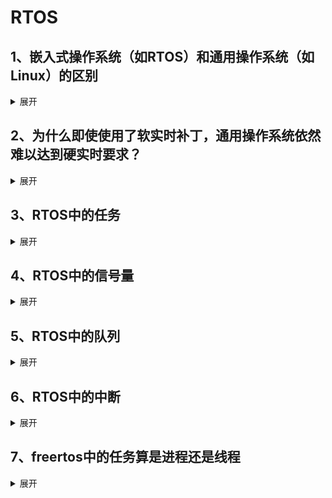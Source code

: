 ﻿<!-- ## 
<details>
    <summary>展开</summary>

</details> -->

# RTOS

## 1、嵌入式操作系统（如RTOS）和通用操作系统（如Linux）的区别

<details>
    <summary>展开</summary>

### 核心摘要

*   **通用操作系统 (GPOS - General-Purpose Operating System)**：如 Linux、Windows、macOS。其设计目标是**通用性**，力求在功能丰富的硬件上为用户提供广泛的、多样化的服务（如办公、娱乐、网络浏览）。它强调**公平地**为所有应用分配资源，追求**平均吞吐量最大化**。
*   **嵌入式实时操作系统 (RTOS - Real-Time Operating System)**：如 FreeRTOS、VxWorks、Zephyr。其设计目标是**专用性**，通常为特定的嵌入式设备而设计。它最核心的特性是**可预测性**和**确定性**，即保证任务在**严格的时间限制**内完成，有时甚至需要牺牲吞吐量和功能来换取可靠性。

---

### 详细对比表

| 特性维度              | 嵌入式操作系统 (RTOS)                                                                                                                                                                                                                      | 通用操作系统 (如 Linux)                                                                                                                                                                            |
| :-------------------- | :----------------------------------------------------------------------------------------------------------------------------------------------------------------------------------------------------------------------------------------- | :------------------------------------------------------------------------------------------------------------------------------------------------------------------------------------------------- |
| **1. 设计目标与哲学** | **确定性**和**可靠性**。保证系统对事件响应的时间是可预测的，满足硬实时或软实时要求。                                                                                                                                                       | **通用性**和**吞吐量**。公平地为所有应用程序和服务分配资源，追求整体系统性能和用户体验。                                                                                                           |
| **2. 实时性**         | **核心特性**。<br>**硬实时 (Hard Real-Time)**：严格保证在最坏情况下也能在截止时间前完成响应，超时即意味着系统失败（如汽车安全气囊、飞控系统）。<br>**软实时 (Soft Real-Time)**：尽可能在截止时间前完成，偶尔超时可以接受（如流媒体播放）。 | **非实时或弱实时**。默认内核不支持硬实时，因为其调度器、中断处理、内存管理等因素会引入不可预测的延迟。<br>可以通过打**实时补丁**（如 Linux 的 PREEMPT_RT）来增强实时性，但通常难以达到硬实时要求。 |
| **3. 系统资源与尺寸** | **极其精简**（微内核架构常见）。内核非常小（通常几KB到几十KB），仅提供最核心的任务调度、通信、同步机制，其他功能按需添加。                                                                                                                 | **非常庞大**（宏内核架构常见）。内核包含了进程管理、文件系统、网络协议栈、设备驱动等大量功能，尺寸从几MB到几百MB甚至更大。                                                                         |
| **4. 硬件要求**       | **极低**。可以在资源极其有限的MCU（微控制器）上运行，如只有几十KB RAM和几百KB Flash的ARM Cortex-M、ESP32、AVR等芯片。                                                                                                                      | **较高**。需要MMU（内存管理单元）、足够的RAM（通常百MB级以上）和存储空间来运行其复杂的子系统。                                                                                                     |
| **5. 调度策略**       | **基于优先级的抢占式调度**是标准。高优先级的任务总是可以立即抢占低优先级任务，以确保关键任务得到及时响应。调度器行为简单、 deterministic。                                                                                                 | **更复杂**的调度算法（如CFS - 完全公平调度器）。旨在让所有进程“公平”地使用CPU，提高整体交互体验。调度决策更复杂，耗时可能不确定。                                                                  |
| **6. 内核行为**       | **可抢占**。即使在执行系统调用（内核态）时，更高优先级的任务也能将其抢占，从而极大减少响应延迟。                                                                                                                                           | **默认不可完全抢占**。进程在**内核态**执行系统调用时，通常不能被其他用户态进程抢占，这会导致较大的、不可预测的延迟（这就是需要实时补丁的原因）。                                                   |
| **7. 内存管理**       | **通常无MMU**，采用平坦内存模型。所有任务共享同一内存空间，编程时需要开发者自己注意内存安全问题。**静态分配**内存非常常见。                                                                                                                | **依赖MMU**，提供**虚拟内存**机制。每个进程都有独立的、受保护的虚拟地址空间，安全性高。支持动态内存分配和交换（Swap）。                                                                            |
| **8. 开发与调试**     | **更接近硬件**的开发。通常使用交叉编译，在主机上编译代码，然后烧录到目标设备。调试可能依赖JTAG/SWD仿真器或日志输出。                                                                                                                       | **开发环境友好**。拥有强大的本地开发工具链、丰富的库和框架。调试和分析工具（如GDB、Valgrind）非常成熟。                                                                                            |
| **9. 用户界面与功能** | **通常无UI或只有极其简单的UI**。功能单一，只为完成特定任务。                                                                                                                                                                               | **拥有丰富的图形用户界面（GUI）**。支持大量应用程序和多任务操作。                                                                                                                                  |
| **10. 许可与成本**    | **多样化**。有许多优秀的开源选择（如 **FreeRTOS**（MIT许可）、**Zephyr**（Apache 2.0）、**RIOT**）。也有商业闭源版本（如 **VxWorks**、**ThreadX**），提供专业支持和认证。                                                                  | **主要以开源为主**。如 Linux（GPL）是免费的，但商业发行版（如Red Hat）可能需要付费获取支持。Windows是闭源商业软件。                                                                                |

---

### 一个重要趋势：界限的模糊

随着芯片性能的提升和成本的下降，两者之间的界限正在变得模糊：
1.  **Linux 的嵌入式化**： 像 **Yocto Project** 这样的工具允许开发者为特定硬件定制一个极其精简的Linux系统，用于资源相对较多的嵌入式场景（如智能网关）。
2.  **RTOS 的功能丰富化**： 像 **Zephyr** 这样的现代RTOS，提供了功能丰富的网络协议栈、文件系统、甚至Python支持，同时保持了其实时核心。

    </details>


## 2、为什么即使使用了软实时补丁，通用操作系统依然难以达到硬实时要求？

<details>
    <summary>展开</summary>

硬实时要求的关键是**确定性（Determinism）**，即在**最坏情况（Worst-Case）** 下，系统的响应时间也必须是可知且可靠的。通用操作系统的设计哲学和底层架构中存在许多固有的、难以完全消除的**非确定性（Non-Determinism）** 来源。

即使实时补丁解决了大部分软件层面的问题，以下这些根本性的挑战依然存在：

---

### 1. 硬件中断延迟（Hardware Interrupt Latency）

这是最根本的物理限制。实时补丁无法改变硬件特性。

*   **CPU 流水线与缓存**：现代高性能 CPU 使用复杂的流水线、多级缓存（L1, L2, L3）、预测执行等技术来提升**平均性能**。但当一个高优先级中断到来时，CPU 可能正在执行一条复杂的指令，或者需要从慢速的主内存中获取数据（**缓存未命中，Cache Miss**）。**最坏情况下的缓存未命中会带来巨大且不可预测的延迟**（可能达到数百个时钟周期）。RTOS 通常运行在简单的微控制器（MCU）上，没有缓存或缓存很小，其行为更可预测。
*   **外设与总线延迟**：中断可能需要经过多个总线桥和中断控制器（如 APIC）才能到达 CPU 核心，这些路径上的延迟也存在变化。
*   **电源管理**：为了节能，CPU 核心或整个芯片可能处于低功耗睡眠状态。从中断唤醒到全速运行（`C-state` 到 `P-state` 的转换）会引入显著且可变的延迟。

实时补丁无法保证硬件在最坏情况下的行为，它只能优化软件对中断的响应。

### 2. 内存管理单元（MMU）与虚拟内存

通用操作系统（如 Linux）严重依赖 MMU 来实现虚拟内存、进程隔离和内存保护。这是其强大功能和安全性的基石，但也是实时性的天敌。

*   **转换后备缓冲区未命中（TLB Miss）**：CPU 访问内存需要通过 MMU 将虚拟地址转换为物理地址。最常用的映射关系会存储在一個极小的片上缓存——TLB 中。如果需要的映射不在 TLB 中（即 TLB Miss），CPU 必须暂停当前任务，去执行一个“页表遍历”操作来查找正确的映射。**这个过程的耗时是不确定的**，取决于页表的复杂度和内存访问速度。
*   **页错误（Page Fault）**：如果一个进程访问的内存页尚未被加载到物理内存中（例如被换出到磁盘，或尚未分配），就会触发一个页错误中断。操作系统需要从磁盘（**巨大的、毫秒级的延迟**）或重新分配一页内存来处理这个错误。这在硬实时系统中是绝对不允许的。

实时补丁无法绕过 MMU，因此 TLB Miss 和 Page Fault 的延迟风险始终存在。真正的硬实时系统通常**禁用 MMU**，或者使用**静态内存锁定**来避免这些情况，但这牺牲了通用性和安全性。

### 3. 内核的不可抢占部分（Non-Preemptible Sections）

实时补丁（如 `PREEMPT_RT`）的核心工作就是将内核**最大限度地可抢占化**。它通过将自旋锁（spinlock）转换为可睡眠的互斥锁（mutex）、将中断处理程序线程化等方式，极大地减少了内核中不可被抢占的代码区域。

然而，**理论上仍然存在极短的、必须关闭中断的临界区**。例如：
*   在修改核心调度队列本身时。
*   在底层中断控制器进行操作时。
*   某些架构特定的极其底层的操作。

这些区域虽然被压缩到极致（可能只有几十条指令），但对于某些要求极其苛刻的硬实时应用（微秒级响应），**这几十条指令的执行时间在最坏情况下也可能是不可接受的**。而一个设计优良的 RTOS，其关中断的临界区通常更短且行为完全可知。

### 4. 系统整体复杂性与“噪声”

通用Linux系统是一个巨大的、动态的复杂系统，充满了“噪声”，这些噪声会干扰实时任务。

*   **其他中断**：系统可能挂载了多个设备（网卡、硬盘、GPU），它们都会产生中断。虽然实时补丁试图将中断线程化以降低影响，但大量中断的涌入仍然会占用 CPU 时间，增加调度延迟。
*   **多核同步（SMP）**：在多核系统上，一个核心上的任务可能会因为等待另一个核心上的锁而被阻塞（**远程核心争用**）。这种延迟非常难以预测。
*   **电源管理与热调控（Thermal Throttling）**：当 CPU 温度过高时，硬件会自动降频以防止损坏。**CPU 频率的突然变化会直接导致任务执行时间的不确定**。
*   **BIOS/UEFI 和微码（Microcode）**：底层的硬件固件可能包含电源管理或错误修复例程（例如针对 Spectre/Meltdown 漏洞的补丁），这些微码更新会在特定情况下被触发，引入不可预测的延迟。

### 结论：软实时 vs. 硬实时

打了实时补丁的 Linux（`PREEMPT_RT`）的性能已经**非常出色**，它能够将调度延迟从毫秒级降低到**几十微秒**级别。这使得它非常适合**软实时（Soft Real-Time）** 和**大多数苛刻的实时应用**，例如：
*   工业机器人
*   专业音频处理
*   高速数据采集

但是，对于**真正的硬实时系统**，例如：
*   汽车防抱死系统（ABS）：必须在几毫秒内做出响应，否则会导致事故。
*   飞机电传飞控系统（Fly-by-Wire）：响应延迟必须绝对有上限。
*   心脏起搏器：一次错过截止期就意味着生命危险。

在这些领域，**最坏情况下的响应时间必须是已知且绝对可靠的**。通用操作系统由于其复杂的硬件和软件架构，无法提供这种级别的保证和确定性。因此，它们仍然需要选择那些从设计之初就为确定性而生的、精简的、通常不带MMU的**实时操作系统（RTOS）**。

</details>

## 3、RTOS中的任务

<details>
    <summary>展开</summary>

FreeRTOS 中的任务是系统调度和执行的独立单元。理解任务的管理机制对构建稳定可靠的嵌入式系统至关重要。下面我将以 FreeRTOS 为例，为你详细介绍任务的构成、创建、状态管理以及调度切换等内容。

### 一、任务的基本概念与结构

在 FreeRTOS 中，**任务是竞争系统资源的最小运行单元**。每个任务都拥有独立的运行环境，这使得它们能够并行执行（宏观上），各自完成特定的功能。

一个任务主要由三个核心部分组成：

1.  **任务函数 (Task Function)**：这是任务的行为逻辑，通常是一个无限的循环函数（不允许返回）。例如：
    ```c
    void vTaskExample(void *pvParameters) {
        for(;;) { // 无限循环
            // 任务要执行的操作，例如控制LED、读取传感器等
            vTaskDelay(pdMS_TO_TICKS(1000)); // 延时1秒
        }
    }
    ```

2.  **任务栈 (Task Stack)**：为任务提供独立的内存空间，用于**保存任务的局部变量**和**在任务切换时保存上下文信息**（如寄存器值）。

3.  **任务控制块 (TCB - Task Control Block)**：这是操作系统中用于管理任务的**核心数据结构**，可以看作是任务的“身份证”。TCB 中包含了任务的所有属性信息，主要成员包括：
    *   `pxTopOfStack`：指向当前任务栈的栈顶位置，这对于上下文切换至关重要。
    *   `xStateListItem`：一个链表项，用于将任务连接到不同的状态列表（如就绪列表、阻塞列表）。
    *   `xEventListItem`：另一个链表项，用于当任务因为等待某个事件（如信号量、队列）而阻塞时，连接到该事件的等待列表。
    *   `uxPriority`：存储任务的优先级。
    *   `pxStack`：指向任务栈的起始地址。
    *   `pcTaskName[configMAX_TASK_NAME_LEN]`：便于调试的任务名称。

<details>
    <summary>任务控制块详细介绍</summary>
FreeRTOS 的任务控制块（TCB）是任务管理的核心数据结构，它包含了操作系统管理和调度任务所需的所有信息。任务切换则是 RTOS 实现多任务并发的关键机制。下面将详细解析 TCB 中的重要成员及其作用，并深入剖析任务切换的具体操作流程。FreeRTOS 的 TCB 关键成员如下：

---

#### **1. 栈指针相关**
*   **`pxTopOfStack`** (`StackType_t *`)  
    **作用**：指向**当前任务栈的栈顶位置**。这是任务切换时最关键的数据！  
    **原理**：当任务被挂起（切换出去）时，CPU 寄存器值（PC, LR, R0-R12, xPSR 等）会被保存到它的栈中，`pxTopOfStack` 会更新为新的栈顶地址。当任务恢复运行时，调度器会从这个地址恢复寄存器值，从而继续执行。

*   **`pxStack`** (`StackType_t *`)  
    **作用**：指向**任务栈的起始地址（栈底）**。  
    **用途**：用于栈溢出检测、任务删除时释放栈内存（动态创建时）。

#### **2. 链表管理相关**
*   **`xStateListItem`** (`ListItem_t`)  
    **作用**：用于将任务链接到**状态列表**（就绪列表、阻塞列表、挂起列表）。  
    **原理**：  
    *   当任务处于就绪态时，它会被链接到对应优先级的 `pxReadyTasksLists[uxPriority]` 链表中。  
    *   当任务阻塞（如等待信号量）时，它会被链接到事件（如信号量）的等待列表 `xTasksWaitingToReceive` / `xTasksWaitingToSend`。  
    *   当任务挂起时，它会被链接到挂起列表 `xSuspendedTaskList`。  
    **关键字段**：`pvOwner` 指向所属任务的 TCB，`xItemValue` 可用于存储超时时间（阻塞时）。

*   **`xEventListItem`** (`ListItem_t`)  
    **作用**：专用于**事件驱动**的阻塞。  
    **原理**：当任务因等待事件（如信号量、队列、事件组）而阻塞时，会通过此列表项链接到该事件的等待列表。  
    **关键字段**：`xItemValue` 通常存储任务的**优先级**（确保高优先级任务在事件发生时优先被唤醒）。

#### **3. 任务属性**
*   **`uxPriority`** (`UBaseType_t`)  
    **作用**：存储任务的**当前优先级**（0 为最低，`configMAX_PRIORITIES-1` 为最高）。

*   **`uxBasePriority`** (`UBaseType_t`)  
    **作用**：存储任务的**基础（原始）优先级**。  
    **用途**：当任务使用**优先级继承**的互斥锁时，临时提升的优先级在释放锁后会恢复到此值。

*   **`pcTaskName[configMAX_TASK_NAME_LEN]`** (`char[]`)  
    **作用**：存储任务的**可读名称**，用于调试和 `vTaskList()` 等诊断函数。

#### **4. 任务局部存储指针（TLS）**
*   **`pvThreadLocalStoragePointers`** (`void *[]`)  
    **作用**：指向**任务局部存储数组**的指针。  
    **用途**：允许任务拥有自己的“全局”变量副本（类似线程局部存储）。

#### **5. 调试与统计**
*   **`ulRunTimeCounter`** (`uint32_t`)  
    **作用**：累计任务的**运行时间**（需启用 `configGENERATE_RUN_TIME_STATS`）。  
    **用途**：性能分析和负载统计。

*   **`uxCriticalNesting`** (`UBaseType_t`)  
    **作用**：记录任务进入**临界区**的嵌套深度。  
    **原理**：`taskENTER_CRITICAL()` 和 `taskEXIT_CRITICAL()` 会修改此值。当值为 0 时，任务才允许被切换出去。

---
</details>

### 二、任务的创建

在 FreeRTOS 中，创建任务主要有两种方式：**动态创建**和**静态创建**。

#### 1. 动态创建任务

使用 `xTaskCreate()` 函数创建。任务控制块（TCB）和任务栈所需的内存均由 FreeRTOS 内核从它管理的堆空间中**动态分配**。

```c
BaseType_t xTaskCreate(
    TaskFunction_t pvTaskCode,    // 指向任务函数的指针
    const char * const pcName,    // 任务的可读名称，用于调试
    configSTACK_DEPTH_TYPE usStackDepth, // 任务栈的深度（以字为单位）
    void * const pvParameters,    // 传递给任务函数的参数
    UBaseType_t uxPriority,       // 任务的优先级
    TaskHandle_t * const pxCreatedTask // 可选的句柄，用于引用创建的任务
);
```
*   **返回值**：`pdPASS` 表示任务创建成功，`errCOULD_NOT_ALLOCATE_REQUIRED_MEMORY` 表示内存不足，创建失败。
*   **特点**：简单易用，无需手动管理内存，但需要注意堆空间可能不足的风险。

#### 2. 静态创建任务

使用 `xTaskCreateStatic()` 函数创建。任务控制块（TCB）和任务栈所需的内存**需要由用户预先分配好**（通常是全局数组），然后将内存地址传递给创建函数。

```c
TaskHandle_t xTaskCreateStatic(
    TaskFunction_t pvTaskCode,    // 指向任务函数的指针
    const char * const pcName,    // 任务的可读名称
    uint32_t ulStackDepth,        // 任务栈的深度
    void * const pvParameters,    // 传递给任务函数的参数
    UBaseType_t uxPriority,       // 任务的优先级
    StackType_t * const puxStackBuffer, // 用户提供的任务栈内存地址
    StaticTask_t * const pxTaskBuffer   // 用户提供的TCB内存地址
);
```
*   **返回值**：创建成功返回任务句柄，失败返回 `NULL`。
*   **特点**：**确定性更强**，因为没有动态内存分配，不会出现内存分配失败的情况，适合对实时性和可靠性要求极高的场景（如功能安全产品）。但需要用户自行管理内存。

**两种创建方式的对比**：
| 特性              | 动态创建 (`xTaskCreate`) | 静态创建 (`xTaskCreateStatic`)  |
| :---------------- | :----------------------- | :------------------------------ |
| **内存来源**      | FreeRTOS 堆              | 用户预先分配                    |
| **TCB与句柄关系** | 任务句柄是动态TCB的指针  | 任务句柄与静态TCB无特定直接关系 |
| **返回值类型**    | `BaseType_t`（错误码）   | `TaskHandle_t`（句柄或NULL）    |
| **优点**          | 使用简单                 | 无内存分配失败风险，确定性好    |
| **缺点**          | 可能内存不足             | 需用户管理内存                  |

### 三、任务的状态与转换

FreeRTOS 中的任务在任何时刻都处于以下几种状态之一：

1.  **运行态 (Running)**：任务正在处理器上执行。在单核CPU中，任何时刻都**只有一个任务处于运行态**。
2.  **就绪态 (Ready)**：任务已经准备就绪，可以运行，只是因为当前有更高优先级的任务正在运行而暂时等待被调度。
3.  **阻塞态 (Blocked)**：任务正在等待某个**事件**或**延时**到期。例如调用了 `vTaskDelay()`、等待信号量、等待队列消息等。事件到来或超时后任务会离开阻塞态。
4.  **挂起态 (Suspended)**：任务被**显式地挂起**（通过调用 `vTaskSuspend()`），它不会参与调度，直到被其他任务显式地恢复（通过调用 `vTaskResume()`）。它与阻塞态不同，挂起态没有超时的概念。
5.  **删除态 (Deleted)**：任务已被删除（`vTaskDelete()`），但其资源（如果是动态创建）可能还未被空闲任务彻底清理。

### 四、任务的调度与切换

FreeRTOS 的调度器采用**基于优先级的可抢占式调度算法**，并辅以**时间片轮转**机制。

*   **优先级调度 (Priority Scheduling)**：
    *   每个任务都有一个优先级，数值越大，优先级越高。
    *   **高优先级的任务可以抢占低优先级任务的执行**。这意味着一旦一个高优先级的任务进入就绪态（例如，它等待的事件发生了），如果当前正在运行的任务优先级比它低，调度器就会立即进行任务切换，让高优先级的任务开始运行。

*   **时间片轮转 (Time Slicing)**：
    *   对于**相同优先级**的多个就绪任务，调度器会使用时间片轮转调度算法。
    *   每个任务会执行一个固定的时间片（通常是 `configTICK_RATE_HZ` 定义的系统心跳周期），然后调度器就会切换到下一个相同优先级的任务，让它们轮流执行。

*   **任务切换的时机**：
    *   一个更高优先级的任务进入就绪态。
    *   当前运行的任务主动放弃CPU（例如调用 `vTaskDelay()` 进入阻塞态，或者调用 `taskYIELD()` 主动让出CPU）。
    *   任务阻塞，等待事件或资源。
    *   同优先级任务的时间片用完。

*   **调度器的启停与挂起**：
    *   调用 `vTaskStartScheduler()` 启动调度器，系统开始多任务运行。
    *   可以通过 `vTaskSuspendAll()` 挂起调度器（此时不会发生任务切换，但中断依然有效），通过 `xTaskResumeAll()` 恢复调度器。这两个调用可以嵌套。

<details>
    <summary>任务切换（Context Switching）的详细流程</summary>
任务切换的核心是**保存当前任务上下文** → **选择下一个任务** → **恢复下一个任务的上下文**。其触发时机包括：
1.  系统心跳中断（Tick Interrupt）
2.  任务主动让出（`taskYIELD()`）
3.  任务阻塞（如 `vTaskDelay()`）
4.  外部中断唤醒高优先级任务

#### **步骤 1：触发切换**
*   **场景 1：系统心跳中断（最常见）**  
    定时器中断（如 SysTick）触发 → 执行中断服务程序 `xPortSysTickHandler()` → 调用 `xTaskIncrementTick()`。  
    *   如果时间片用完或更高优先级任务就绪 → 设置 `xYieldPending = pdTRUE`。
*   **场景 2：任务主动让出或阻塞**  
    直接调用 `portYIELD()`（通常映射到 `SCB->ICSR |= SCB_ICSR_PENDSVSET`）。

#### **步骤 2：触发 PendSV 中断**
*   无论是 Tick 中断还是主动让出，最终都会通过设置 **PendSV 挂起位**（`SCB->ICSR |= SCB_ICSR_PENDSVSET`）来触发一个 **PendSV 异常**。  
*   **关键设计**：PendSV 是专门为上下文切换设计的**可延迟异常**。它允许高优先级中断（如 UART 接收）立即处理，而将耗时切换推迟到中断嵌套结束后执行，减少中断延迟。
- **为何需要 PendSV？**  
  若在 SysTick 中断中直接切换任务：
  - 中断嵌套复杂时，切换可能被延迟。
  - 高优先级中断可能频繁抢占，导致切换耗时不可预测。
- **PendSV 的解决方案**  
  - PendSV 是 ARM 专门为 OS 设计的**可挂起异常**（优先级可设为最低）。
  - 触发 PendSV 后，CPU 会**先执行完所有高优先级中断**，再执行 PendSV 服务程序。
  - 确保任务切换**不会阻塞关键中断**，增强实时性。

#### **步骤 3：执行 PendSV 中断处理程序**
这是任务切换的核心，通常用**汇编语言**实现（如 `vPortPendSVHandler()`）。流程如下：

```mermaid
graph TB
    A[PendSV Handler] --> B[保存当前任务上下文]
    B --> C[获取当前任务TCB地址]
    C --> D[保存SP到当前TCB->pxTopOfStack]
    D --> E[选择下一个就绪任务]
    E --> F[获取下一个任务的TCB地址]
    F --> G[从TCB->pxTopOfStack加载SP]
    G --> H[恢复下一个任务的上下文]
    H --> I[退出中断，执行新任务]
```

##### **详细操作：**
1.  **保存当前任务上下文（CPU 寄存器）**：  
    *   将 R0-R3, R12, LR, PC, xPSR **自动压入当前任务栈**（硬件完成）。  
    *   **手动保存** R4-R11 到当前任务栈（因为这些寄存器不会被硬件自动保存）。  
    *   **更新 TCB**：将新的栈顶地址（SP）保存到当前任务的 `pxTopOfStack`。

2.  **选择下一个任务**：  
    调用 `vTaskSwitchContext()`（C 函数）：  
    *   检查 `xYieldPending` 标志。  
    *   从**就绪任务列表**中选择优先级最高的任务（若同优先级则轮转）。  
    *   将选中任务的 TCB 指针赋给全局变量 `pxCurrentTCB`。

3.  **恢复下一个任务上下文**：  
    *   从 `pxCurrentTCB->pxTopOfStack` **加载 SP**（指向新任务的栈顶）。  
    *   **手动恢复** R4-R11 从新任务的栈中弹出。  
    *   **硬件自动恢复** R0-R3, R12, LR, PC, xPSR（通过中断返回机制）。  

4.  **退出中断**：  
    执行 `BX LR`（或等效指令），CPU 从新任务上次被中断的地方继续执行。

---

#### **三、关键设计思想与优化**
1.  **双链表项设计**：  
    `xStateListItem` 和 `xEventListItem` 分离，允许任务同时存在于**状态列表**（如就绪列表）和**事件等待列表**（如信号量队列），提高调度效率。

2.  **PendSV 机制**：  
    将耗时上下文切换推迟到低优先级中断（PendSV），确保高优先级中断（如电机控制）的响应速度，满足硬实时需求。

3.  **栈指针直接管理**：  
    `pxTopOfStack` 直接指向栈中**完整上下文**的位置，切换时只需保存/恢复 SP，效率极高。

4.  **优先级继承**：  
    `uxBasePriority` 记录原始优先级，解决互斥锁导致的优先级反转问题。

---

</details>

### 五、任务的管理与通信

*   **常用任务管理函数**：
    *   `vTaskDelay()` / `vTaskDelayUntil()`：延时任务，使其进入阻塞态。
    *   `vTaskSuspend()` / `vTaskResume()`：挂起和恢复任务。
    *   `vTaskDelete()`：删除任务。

*   **任务间通信与同步**：
    任务之间需要通过通信和同步来协调工作。FreeRTOS 提供了丰富的机制，例如：
    *   **队列 (Queue)**：任务间传递数据的常用方式，采用 FIFO 机制。
    *   **信号量 (Semaphore)**：包括二值信号量、计数信号量、互斥信号量（Mutex），用于同步和互斥访问共享资源。**互斥信号量具有优先级继承机制，可以有效防止优先级反转问题**。
    *   **事件组 (Event Group)**：允许任务等待或等待多个事件的组合发生。
    *   **任务通知 (Task Notification)**：一种轻量级的、速度更快的任务间通信和同步机制。

### 总结

理解 FreeRTOS 的任务管理是掌握该 RTOS 的关键。核心要点包括：任务由函数、栈和 TCB 构成；创建分动态和静态，前者方便，后者确定性更强；任务状态在就绪、运行、阻塞、挂起和删除态间转换；调度器基于优先级抢占和时间片轮转；并通过队列、信号量等机制实现任务间通信。
<!--  -->
</details>

## 4、RTOS中的信号量

<details>
    <summary>展开</summary>

### 核心概念：信号量是什么？

信号量本质上是一个**计数器**，用于管理对共享资源的访问或实现任务间的同步。任务可以尝试“获取”（Take）或“释放”（Give）信号量。

*   **Take (获取)：** 尝试减少信号量的计数值。如果计数值大于 0，则获取成功（计数值减 1），任务可以继续执行（或访问资源）。如果计数值为 0，任务可以选择阻塞等待（直到信号量可用）或立即返回错误（取决于 API 调用）。
*   **Give (释放)：** 增加信号量的计数值（通常最多增加到某个最大值）。这会唤醒可能正在等待该信号量的任务。

### 四种信号量详解

### 1. 二值信号量 (Binary Semaphore)

*   **本质：** 一种特殊的计数信号量，其计数值**最大只能为 1**。
*   **初始值：** 通常初始化为 0（不可用）或 1（可用）。
*   **操作：**
    *   `xSemaphoreTake()`：如果信号量为 1，则获取成功，信号量变为 0。如果为 0，任务阻塞（或根据 API 返回错误）。
    *   `xSemaphoreGive()`：如果信号量为 0，则释放成功，信号量变为 1。如果为 1，释放操作**无效**（信号量保持为 1）。`xSemaphoreGiveFromISR()` 用于中断服务程序。
*   **主要用途：** **任务同步**（Task Synchronization），特别是**中断与任务之间的同步**。
*   **特点：**
    *   不管理资源实例数量（因为只有 0 或 1）。
    *   没有所有权概念。任何任务都可以释放一个二值信号量，即使它不是之前获取它的那个任务。
    *   没有优先级继承机制。
*   **典型使用场景：**
    *   **中断通知任务：** 这是最常见的用法。当中断（如 UART 接收完成中断、定时器中断）发生时，在中断服务程序（ISR）中调用 `xSemaphoreGiveFromISR()` 释放一个二值信号量。一个或多个任务在 `xSemaphoreTake()` 上阻塞等待这个信号量。信号量被释放后，等待的任务解除阻塞，去处理中断事件（如读取 UART 接收缓冲区）。
    *   **任务间简单同步：** 一个任务完成某项工作后释放信号量，通知另一个任务可以开始其工作（例如，任务 A 配置好硬件后，释放信号量通知任务 B 可以开始采集数据）。
    *   **一次性事件通知：** 表示某个特定事件（如按键按下）已经发生。

### 2. 计数信号量 (Counting Semaphore)

*   **本质：** 一个计数值可以大于 1 的信号量。
*   **初始值：** 在创建时指定，表示初始可用的资源数量。
*   **操作：**
    *   `xSemaphoreTake()`：尝试获取信号量。如果计数值 > 0，获取成功，计数值减 1。如果计数值 = 0，任务阻塞（或返回错误）。
    *   `xSemaphoreGive()`：释放信号量，计数值加 1（直到达到创建时指定的最大值）。`xSemaphoreGiveFromISR()` 用于中断服务程序。
*   **主要用途：** **管理多个相同的资源**（Resource Pool Management）。
*   **特点：**
    *   计数值代表当前可用的资源实例数量。
    *   没有所有权概念。获取和释放通常由不同的任务执行。
    *   没有优先级继承机制。
*   **典型使用场景：**
    *   **管理缓冲池：** 例如，你有 10 个相同的内存缓冲区。创建一个初始值为 10 的计数信号量。任务需要缓冲区时 `Take` 信号量（成功则获得一个缓冲区，信号量值减 1）。任务用完缓冲区后 `Give` 信号量（信号量值加 1）。如果所有缓冲区都在使用中（信号量=0），后续请求的任务会阻塞。
    *   **限制并发任务数：** 例如，你最多允许 3 个任务同时访问一个带宽有限的共享外设（如 SPI Flash）。创建一个初始值为 3 的计数信号量。任务访问外设前必须先 `Take` 信号量，访问完后 `Give` 回来。
    *   **事件计数：** 记录某个事件发生的次数（尽管队列通常更适合这种场景）。

### 3. 互斥量 (Mutex Semaphore / Mutex)

*   **本质：** 一种特殊的二值信号量（计数值最大为 1），但引入了**所有权（Ownership）** 和**优先级继承（Priority Inheritance）** 的概念。
*   **初始值：** 总是 1（可用）。
*   **操作：**
    *   `xSemaphoreTake()`：尝试获取互斥量。如果可用（=1），获取成功，互斥量变为 0（不可用），**调用任务成为所有者**。如果不可用（=0），任务阻塞。
    *   `xSemaphoreGive()`：**只有当前持有该互斥量的任务（所有者）** 才能成功释放它，将其值置为 1（可用）。其他任务调用 `Give` 是无效的。
*   **主要用途：** **保护共享资源**（Shared Resource Protection / Critical Section），确保在任何时刻只有一个任务可以访问该资源（如全局变量、外设寄存器、文件）。
*   **关键特性：**
    *   **所有权：** 谁获取（Take）了互斥量，谁就必须释放（Give）它。这确保了资源访问的串行化。
    *   **优先级继承：** 这是互斥量与二值信号量最核心的区别！如果一个低优先级任务持有互斥量，而一个高优先级任务尝试获取它并因此阻塞，**低优先级任务的优先级会被临时提升到与阻塞的高优先级任务相同的优先级**。这极大地减少了高优先级任务被中优先级任务无限期阻塞的风险（即优先级反转问题）。
*   **典型使用场景：**
    *   **保护全局数据结构：** 例如，一个链表或哈希表被多个任务访问。任务在修改链表前必须获取互斥量，修改后释放。
    *   **保护共享外设：** 例如，一个 SPI 总线连接了多个设备。任务在使用 SPI 总线（发送/接收数据）前必须获取 SPI 总线互斥量。
    *   **保护非原子操作：** 任何需要多个步骤完成且不能被中断的操作（如读取一个 32 位变量在 8 位 MCU 上需要多次读取）。

### 4. 递归互斥量 (Recursive Mutex Semaphore)

*   **本质：** 一种特殊的互斥量，允许**同一个任务多次获取（Take）** 它，而不会导致该任务死锁。
*   **初始值：** 总是 1（可用）。
*   **操作：**
    *   `xSemaphoreTakeRecursive()`：如果互斥量可用或**已被调用任务持有**，则获取成功。内部维护一个“获取计数”。第一次获取时计数值为 1，互斥量变为不可用（对其他任务而言），任务成为所有者。后续同一任务的每次 `TakeRecursive` 只是增加获取计数。
    *   `xSemaphoreGiveRecursive()`：减少获取计数。只有当获取计数减到 0 时，互斥量才真正被释放（变为可用）。**必须由持有者任务调用，且调用次数必须与 `TakeRecursive` 成功次数匹配**。
*   **主要用途：** 保护共享资源，**当访问该资源的代码可能被同一个任务递归调用或在嵌套函数中多次调用时**。
*   **关键特性：**
    *   **所有权：** 同互斥量。
    *   **优先级继承：** 同互斥量。
    *   **递归获取：** 核心特性，允许同一任务多次获取锁。
*   **典型使用场景：**
    *   **递归函数访问共享资源：** 如果一个函数 `FuncA()` 需要获取互斥量 `M` 来访问资源，而 `FuncA()` 内部又调用了另一个函数 `FuncB()`，`FuncB()` 也需要访问同一个资源并获取 `M`。使用普通互斥量，任务在 `FuncA` 中获取 `M` 后，在 `FuncB` 中再次尝试获取 `M` 会导致死锁（因为任务已经在等待自己释放锁）。使用递归互斥量则没问题。
    *   **可重入函数：** 设计为可被自身或其它函数嵌套调用的函数，如果内部需要访问共享资源。
    *   **复杂模块内部：** 当一个模块内部的多个私有函数都需要访问模块的共享状态，并且这些函数可能相互调用时。

### 信号量对比总结表

| 特性             | 二值信号量 (Binary)       | 计数信号量 (Counting)          | 互斥量 (Mutex)                 | 递归互斥量 (Recursive Mutex)    |
| :--------------- | :------------------------ | :----------------------------- | :----------------------------- | :------------------------------ |
| **最大计数值**   | 1                         | 创建时指定 (N > 1)             | 1                              | 1                               |
| **初始值**       | 通常 0 或 1               | 创建时指定 (通常 = N)          | 1                              | 1                               |
| **所有权**       | 无                        | 无                             | **有** (谁获取谁释放)          | **有** (谁获取谁释放)           |
| **优先级继承**   | 无                        | 无                             | **有**                         | **有**                          |
| **递归获取**     | 不允许                    | 不允许                         | 不允许 (导致死锁)              | **允许** (同一任务多次获取)     |
| **主要用途**     | 任务同步 (尤其中断通知)   | 管理多个相同资源               | 保护共享资源 (临界区)          | 保护共享资源 (需递归/嵌套访问) |
| **Give 限制**    | 任何任务/ISR 都可 Give    | 任何任务/ISR 都可 Give         | **仅持有者任务可 Give**        | **仅持有者任务可 GiveRecursive** |
| **Take 限制**    | 任何任务都可 Take         | 任何任务都可 Take              | 任何任务都可 Take (会阻塞)     | 任何任务都可 TakeRecursive      |
| **典型场景**     | 中断通知任务、一次性事件 | 缓冲池管理、限制并发数         | 保护全局变量、共享外设         | 递归函数访问资源、复杂模块内部 |

### 选择哪种信号量？简单指南

1.  **需要通知一个事件发生了（尤其是从 ISR 通知任务）？** -> **二值信号量**
2.  **需要管理多个相同的资源（如内存块、连接槽）？** -> **计数信号量**
3.  **需要确保一次只有一个任务能访问共享资源（全局变量、硬件外设）？**
    *   访问资源的代码**不会**被同一个任务递归调用或嵌套调用？ -> **互斥量** (利用优先级继承避免优先级反转)
    *   访问资源的代码**可能**被同一个任务递归调用或嵌套调用？ -> **递归互斥量**
4.  **注意：** 尽量避免用二值信号量代替互斥量来保护资源，因为它缺乏优先级继承，容易导致优先级反转问题。

理解这些信号量的细微差别并正确应用它们，是构建稳定、响应迅速的 FreeRTOS 应用程序的关键。

</details>


## 5、RTOS中的队列

<details>
    <summary>展开</summary>

队列（Queue）是 FreeRTOS 中任务间、任务与中断间传递数据的核心机制，本质是**线程安全的 FIFO 缓冲区**。  

---

#### **一、队列核心特性**  
1. **数据结构**  
   - **环形缓冲区**：存储数据的物理空间。  
   - **头尾指针**：管理数据的入队（Write）和出队（Read）位置。  
   - **互斥访问**：通过关闭中断或互斥锁确保操作原子性。  

2. **关键参数**  
   - `uxLength`：队列长度（最大可存数据项数）。  
   - `uxItemSize`：每个数据项的字节大小（支持任意数据类型）。  
   - `xQueue`：队列句柄（操作队列的唯一标识）。  

3. **阻塞机制**  
   - **队列空**：任务尝试读取时，若队列为空，可选择阻塞等待或立即返回。  
   - **队列满**：任务尝试写入时，若队列已满，可选择阻塞等待或立即返回。  
   - **超时控制**：阻塞支持设置超时时间（`portMAX_DELAY` 表示无限等待）。  

---

#### **二、队列操作 API**  
| **API 函数**                  | **作用**                               |  
|------------------------------|----------------------------------------|  
| `xQueueCreate()`             | 动态创建队列                           |  
| `xQueueSend()` / `xQueueSendToBack()` | 数据写入队尾（阻塞）             |  
| `xQueueSendToFront()`        | 数据写入队头（插队）                   |  
| `xQueueReceive()`            | 从队头读取并移除数据（阻塞）           |  
| `xQueuePeek()`               | 从队头读取数据但不移除（阻塞）         |  
| `xQueueSendFromISR()`        | 中断中写队列（非阻塞）                 |  
| `xQueueReceiveFromISR()`     | 中断中读队列（非阻塞）                 |  
| `uxQueueMessagesWaiting()`   | 获取队列中当前数据项数量               |  

---

#### **三、示例程序：双任务通过队列传递数据**  
**场景**：任务 A 生成传感器数据 → 通过队列发送 → 任务 B 接收并处理数据。  

```c
#include "FreeRTOS.h"
#include "task.h"
#include "queue.h"

// 定义数据结构
typedef struct {
    uint16_t sensor_id;
    float temperature;
    uint32_t timestamp;
} SensorData_t;

// 队列句柄与参数
QueueHandle_t xSensorQueue;
#define QUEUE_LENGTH    10  // 队列容量
#define QUEUE_ITEM_SIZE sizeof(SensorData_t)  // 每个数据项大小

// 任务 A：模拟传感器数据生产者
void vSensorProducerTask(void *pvParameters) {
    SensorData_t xData;
    BaseType_t xStatus;

    for (;;) {
        // 模拟生成数据
        xData.sensor_id = 1;
        xData.temperature = 25.0 + (rand() % 100) * 0.1; // 25.0~35.0℃
        xData.timestamp = xTaskGetTickCount();

        // 发送数据到队列（阻塞式，最多等待 100ms）
        xStatus = xQueueSend(xSensorQueue, &xData, pdMS_TO_TICKS(100));
        if (xStatus != pdPASS) {
            // 处理发送失败（如队列满）
            // 此处可加入重试或错误处理逻辑
        }

        vTaskDelay(pdMS_TO_TICKS(500)); // 每 500ms 发送一次
    }
}

// 任务 B：数据处理消费者
void vDataProcessorTask(void *pvParameters) {
    SensorData_t xReceivedData;
    BaseType_t xStatus;

    for (;;) {
        // 从队列接收数据（阻塞式，无限等待）
        xStatus = xQueueReceive(xSensorQueue, &xReceivedData, portMAX_DELAY);
        if (xStatus == pdPASS) {
            // 处理数据（此处打印到串口）
            printf("[Sensor %d] Temp: %.1f°C, Time: %lu ms\n",
                   xReceivedData.sensor_id,
                   xReceivedData.temperature,
                   xReceivedData.timestamp);
        }
    }
}

int main(void) {
    // 创建队列
    xSensorQueue = xQueueCreate(QUEUE_LENGTH, QUEUE_ITEM_SIZE);
    if (xSensorQueue == NULL) {
        // 队列创建失败（内存不足）
        while(1);
    }

    // 创建任务
    xTaskCreate(vSensorProducerTask, "Producer", 128, NULL, 2, NULL);
    xTaskCreate(vDataProcessorTask, "Processor", 128, NULL, 1, NULL);

    // 启动调度器
    vTaskStartScheduler();

    while(1); // 不应执行至此
}
```

---

#### **四、关键机制解析**  
1. **中断安全**  
   - 中断中必须使用 `FromISR` 后缀的 API（如 `xQueueSendFromISR()`）。  
   - 此类函数不会阻塞，若队列满则直接返回错误码 `errQUEUE_FULL`。  

2. **优先级反转预防**  
   - 队列内部通过临时提升任务优先级（或关闭中断）保证操作原子性。  

3. **多任务同步**  
   - 队列天然实现 **生产者-消费者模型**，避免资源竞争。  

---

#### **五、实际应用场景**  
1. **传感器数据采集**（如示例）  
2. **命令分发中心**：主任务接收命令 → 队列 → 子任务执行  
3. **日志系统**：多任务写日志 → 队列 → 单任务统一输出  
4. **缓冲数据流**：串口接收中断快速存数据 → 队列 → 任务解析  

---

#### 总结  
FreeRTOS 队列是高效的任务间通信工具，其核心价值在于：  
1. **线程安全**：自动处理并发冲突。  
2. **阻塞/唤醒机制**：简化任务同步逻辑。  
3. **数据封装**：支持任意复杂数据结构传输。  
4. **中断支持**：确保实时响应能力。  

</details>

## 6、RTOS中的中断
<details>
    <summary>展开</summary>
FreeRTOS 的中断管理机制是其作为实时操作系统（RTOS）的核心，确保系统能**及时响应外部事件**，同时维持**任务调度与数据的一致性**。下面我们来详细了解它的中断处理和底层实现。

### 一、中断处理基础

1.  **中断概念**：中断是CPU在执行程序时，因外部或内部紧急事件暂停当前任务，转去执行**中断服务程序（ISR）**，处理完后再返回原任务继续执行。中断源可以是外部设备（如传感器、定时器）或内部事件。
2.  **中断优先级**：许多微控制器（如ARM Cortex-M）支持**中断嵌套**，即高优先级中断可以抢占低优先级中断。中断优先级通常分为**抢占优先级**和**子优先级**。
3.  **中断向量表**：这是一个存储中断服务程序入口地址的数组。发生中断时，CPU根据中断号从中获取对应ISR的入口地址并执行。

### 二、FreeRTOS中断优先级管理

FreeRTOS通过 `configMAX_SYSCALL_INTERRUPT_PRIORITY`（或 `configLIBRARY_MAX_SYSCALL_INTERRUPT_PRIORITY`）宏来划分中断优先级，这是理解FreeRTOS中断管理的关键。

| **中断类型**                 | **优先级范围**                                                                 | **特点**                                                                                                                               | **可否调用 FreeRTOS FromISR API** |
| :--------------------------- | :----------------------------------------------------------------------------- | :------------------------------------------------------------------------------------------------------------------------------------- | :-------------------------------- |
| **高优先级中断**             | 高于 `configMAX_SYSCALL_INTERRUPT_PRIORITY`                                      | **不可抢占** FreeRTOS内核，中断延迟短。**不能**调用任何FreeRTOS API，否则可能破坏内核数据。                                               | ❌ 禁止                           |
| **可屏蔽中断（内核感知）** | 等于或低于 `configMAX_SYSCALL_INTERRUPT_PRIORITY`                                | 此类中断**可以被FreeRTOS内核暂时屏蔽**，以保护临界区。**可以安全调用**带 `FromISR` 后缀的FreeRTOS API（如 `xQueueSendFromISR`）。 | ✅ 安全                           |

*   **临界区保护**：FreeRTOS 通过 `taskENTER_CRITICAL()` 和 `taskEXIT_CRITICAL()` 来保护临界区代码。`taskENTER_CRITICAL()` 会禁用所有优先级等于或低于 `configMAX_SYSCALL_INTERRUPT_PRIORITY` 的中断。

<details>
    <summary>什么情况下需要使用高优先级中断</summary>
在 FreeRTOS 系统中，使用**高优先级中断**（即优先级数值高于 `configMAX_SYSCALL_INTERRUPT_PRIORITY` 的中断）是一种非常特殊的设计选择，通常只在极其苛刻的场景下使用。

其核心理念是：**为了追求极致的、确定性的响应速度，宁愿放弃与操作系统内核的所有交互，完全独立地处理事件。**

以下是会使用这种高优先级中断的典型场景：

### 1. 极端延迟要求的硬件事件（最常见）

这是最核心的应用场景。当某些硬件事件的响应时间要求如此之短，以至于哪怕是被 FreeRTOS 短暂地屏蔽中断（例如进入临界区）所引入的延迟都无法接受时，就必须使用高优先级中断。

*   **数字电源开关控制**：
    *   **场景**：在开关电源（SMPS）或电机驱动（如PMSM的FOC控制）中，需要在精确的瞬间打开或关闭MOSFET/IGBT。错过这个时间点（甚至只是几微秒的延迟）都可能导致电源效率急剧下降、电压波动，甚至烧毁开关管。
    *   **实现**：使用高优先级中断来响应比较器输出或PWM定时器事件，在中断服务程序（ISR）中直接操作 GPIO 来驱动开关管，**完全不依赖 FreeRTOS**。

*   **高速通信超时处理**：
    *   **场景**：在处理如 I²C、SPI 等协议时，如果从设备无响应，需要精确的超时检测来防止总线锁死。超时计时器中断必须立即响应，否则会拖慢整个通信流程。
    *   **实现**：设置一个高优先级定时器中断用于超时检测。超时发生后，ISR 可能直接复位通信状态机或设置一个硬件标志，主循环或低优先级任务再根据这个标志进行错误处理。

### 2. 故障和安全保护（“看门狗”场景）

对于可能引发硬件损坏或人身安全的紧急事件，系统必须提供最高优先级的保护，这类保护通常被称为“硬看门狗”。

*   **硬件故障保护**：
    *   **场景**：电机控制中的过流保护、电源系统中的过压/欠压保护、锂电池充放电中的温度保护。这些事件要求系统在微秒级内切断输出，否则会造成永久性损坏。
    *   **实现**：使用模拟比较器或专用保护芯片来检测故障，其输出直接连接到单片机的外部中断引脚或特定故障引脚（如ARM Cortex-M的NMI不可屏蔽中断）。该中断被设置为最高优先级，在其 ISR 中直接操作硬件关闭 PWM 输出或驱动保护继电器。

### 3. 高速数据采集

当需要以非常高的频率、极其精确的时间间隔采集数据时。

*   **场景**：高频ADC采样。例如，对音频信号或某些传感器进行固定频率采样，每个采样点都不能丢失或时间戳错位。
*   **实现**：ADC 转换完成中断设置为高优先级。在 ISR 中，以**循环缓冲区（Circular Buffer）** 或 **DMA** 的方式直接将数据存入内存。ISR 只负责管理数据存储的指针和触发下一次转换。数据处理（如滤波、分析）则由更低优先级的任务来完成。

---

### 使用高优先级中断的注意事项和代价

使用高优先级中断意味着走上了“脱离操作系统保护”的道路，因此必须非常小心：

1.  **绝对禁止调用任何 FreeRTOS API**：这是最重要的规则。不能使用 `xQueueSendFromISR`, `xSemaphoreGiveFromISR`, `vTaskDelay` 等任何可能导致内核数据结构变化的函数。否则必然会导致系统崩溃或数据损坏。
2.  **保持极其简短**：高优先级中断会阻塞所有其他中断（包括FreeRTOS内核依赖的系统滴答定时器中断）和任务调度。因此，其 ISR 必须尽可能短小精悍，理想情况下只包含几行直接操作寄存器的代码。
3.  **与任务通信需通过“无锁”方式**：如果需要通知任务，只能通过修改一个**简单的全局变量**或**全局标志**来实现。任务在读取这个变量时，必须进入临界区（`taskENTER_CRITICAL()`）来临时屏蔽中断，以确保数据同步。更复杂的数据交换则需要通过精心设计的循环缓冲区来实现。
4.  **增加系统复杂性**：系统现在有两种中断：一种是与 FreeRTOS 协作的“友好”中断，另一种是“独裁”的高优先级中断。这增加了架构的理解和维护难度。

### 总结对比表

| 特性 | 可屏蔽中断（与FreeRTOS协作） | 高优先级中断（非协作） |
| :--- | :--- | :--- |
| **优先级** | 等于或低于 `configMAX_SYSCALL_INTERRUPT_PRIORITY` | 高于 `configMAX_SYSCALL_INTERRUPT_PRIORITY` |
| **FreeRTOS API** | **可以安全调用** `FromISR` 结尾的 API | **绝对禁止调用**任何内核 API |
| **延迟** | 较低，但受内核临界区影响 | **极低，确定性最高**，不受内核影响 |
| **用途** | 一般外设通信、事件通知、与任务同步 | 极端延迟要求、硬件安全保护、超高速数据采集 |
| **设计复杂度** | 低，易于使用和维护 | 高，需要精心设计数据交换和同步机制 |

**结论**：高优先级中断是 FreeRTOS 为应对**极端实时性需求**而留下的“后门”或“特权通道”。绝大多数应用开发都不会用到它。只有当您需要处理**微秒级响应**的硬件事件，并且**完全信任**自己能处理好与操作系统的隔离时，才应考虑使用它。在可能的情况下，应优先使用标准的、与 FreeRTOS 协作的中断。
</details>

### 三、中断服务程序（ISR）设计

1.  **ISR设计原则**：
    *   **简短高效**：ISR应尽可能快地执行，减少对任务调度的影响。
    *   **不可阻塞**：ISR中**不能调用**任何会导致阻塞的函数（如 `vTaskDelay`, `xQueueReceive`）。
    *   **使用安全API**：与FreeRTOS交互必须使用**带 `FromISR` 后缀**的API（如 `xQueueSendFromISR`, `xSemaphoreGiveFromISR`, `xTaskNotifyFromISR`）。
    *   **及时清除中断标志**：防止中断重复触发。

2.  **ISR中的任务切换请求**：
    许多 `FromISR` API 的最后一个参数是一个指向 `BaseType_t` 变量的指针（通常命名为 `pxHigherPriorityTaskWoken`）。此变量可能被设置为 `pdTRUE`，表示此次操作**唤醒了一个优先级高于当前运行任务的任务**。ISR结束后，应检查此变量，必要时调用 `portYIELD_FROM_ISR(pdTRUE)` 来**请求一次上下文切换**，以便让更高优先级的任务立即运行。

### 四、中断与任务通信

FreeRTOS提供了多种线程安全的方式让ISR与任务通信同步：

1.  **二值信号量/计数信号量**：常用于**同步事件**。ISR中释放信号量（`xSemaphoreGiveFromISR`），任务中获取信号量（`xSemaphoreTake`）。
2.  **队列**：用于**传递数据**。ISR中发送数据（`xQueueSendFromISR`），任务中接收数据（`xQueueReceive`）。这是**生产者-消费者模型**的典型实现。
3.  **任务通知**：一种**轻量级**的高速通信机制。ISR中通知任务（`xTaskNotifyFromISR` 或 `xTaskNotifyGiveFromISR`），任务中等待通知（`ulTaskNotifyTake` 或 `xTaskNotifyWait`）。它的开销比队列和信号量更小。

### 五、底层实现机制

1.  **中断上下文切换**：
    *   在ARM Cortex-M等架构中，**PendSV**中断通常被设置为最低优先级，用于执行实际的上下文切换。
    *   当ISR调用 `portYIELD_FROM_ISR()` 时，它可能会设置PendSV挂起位。**等到所有高优先级中断处理完毕**，PendSV服务程序才会执行真正的任务切换。这避免了在多个ISR中频繁切换上下文，保障了实时性。

2.  **上下文保存与恢复**：
    *   中断发生时，硬件**自动保存**部分寄存器（如PC, xPSR）。
    *   在ISR开始时，编译器/硬件可能会保存其他需要保护的寄存器。
    *   ISR结束时，`portYIELD_FROM_ISR` 会触发调度器，如果需要切换，则恢复新任务的上下文。

### 六、最佳实践与注意事项

1.  **中断分组配置**：在STM32等使用ARM Cortex-M内核的MCU上，需正确配置NVIC优先级分组，确保FreeRTOS的中断优先级设置与硬件匹配。
2.  **延迟处理**：若中断处理逻辑复杂，**ISR仅做最紧急的工作**（如清除标志、读取数据），然后通过队列、信号量等方式**通知一个专门的任务**去完成后续处理。这是中断处理的重要原则。
3.  **调试技巧**：注意中断栈空间分配，确保足够ISR使用，防止栈溢出。

###  总结

FreeRTOS的中断管理机制精巧而实用，其核心在于：
*   **优先级划分**：通过 `configMAX_SYSCALL_INTERRUPT_PRIORITY` 宏区隔不可抢占中断和内核感知中断。
*   **ISR约束**：ISR需简短，并使用安全的 `FromISR` API与内核交互。
*   **高效通信**：提供信号量、队列、任务通知等多种方式实现ISR与任务间同步通信。
*   **延迟调度**：利用PendSV机制在中断退出后才执行上下文切换，保证效率。

理解并遵循这些机制，是构建稳定、高效的实时嵌入式系统的关键。
</details>


## 7、freertos中的任务算是进程还是线程
<details>
    <summary>展开</summary>

在 FreeRTOS 中，**任务（Task）更接近于线程（Thread）的概念**，而非进程（Process）。这一结论基于以下关键特性对比：

---

### **一、任务与线程的相似性**
1. **共享内存空间**  
   - FreeRTOS 的所有任务运行在**同一地址空间**中（无独立的虚拟内存映射）。  
   - 任务直接访问全局变量、堆内存等共享资源（需通过信号量/队列同步）。  
   - **典型线程行为**：线程间共享进程资源。

2. **轻量级上下文切换**  
   - 任务切换仅需保存/恢复 CPU 寄存器（PC、SP、通用寄存器等）和少量状态信息。  
   - **切换开销远低于进程**（进程切换需刷新 TLB、切换页表等）。

3. **依赖操作系统调度**  
   - 任务由 FreeRTOS 调度器统一管理，基于优先级抢占或时间片轮转。  
   - 调度单位为任务（线程），而非进程。

4. **无资源隔离**  
   - 任务崩溃（如栈溢出）可能导致整个系统崩溃（所有任务受影响）。  
   - **进程的核心特性（隔离性）缺失**。

---

### **二、任务与进程的关键差异**
| **特性**               | FreeRTOS 任务          | 进程 (如 Linux)              |  
|------------------------|------------------------|------------------------------|  
| **内存空间**           | 共享同一物理地址空间   | 独立虚拟地址空间（通过 MMU） |  
| **资源隔离**           | 无隔离（共享所有资源） | 资源隔离（内存、文件句柄等） |  
| **创建开销**           | 极小（仅需栈 + TCB）   | 较大（需分配独立资源）       |  
| **通信机制**           | 队列/信号量/全局变量   | IPC（管道、共享内存等）      |  
| **崩溃影响范围**       | 整个系统可能崩溃       | 通常仅影响自身               |  

---

### **三、为什么 FreeRTOS 选择“任务”而非“进程”？**
1. **资源受限环境**  
   - 嵌入式设备通常无 MMU（内存管理单元），无法实现虚拟内存隔离。  
   - 轻量级任务模型节省内存（无页表、TLB 等开销）。

2. **实时性要求**  
   - 任务切换延迟需极低（微秒级），进程切换开销过大。  
   - 共享内存通信（如队列）比进程间 IPC（如管道）更快。

3. **设计哲学**  
   - FreeRTOS 定位为实时内核（RTOS），强调**确定性响应**而非资源隔离。  
   - 任务作为并发单元，聚焦于协作完成单一应用功能（类似多线程程序）。

---

### **四、类比说明**
若将 FreeRTOS 系统视为一个**进程**：  
- **任务 ≈ 线程**：共享同一进程资源，由内核调度。  
- **队列/信号量 ≈ 线程间通信**（如 POSIX 线程的互斥锁/条件变量）。  
- **无进程概念**：整个系统仅有一个“进程”（即应用程序本身）。

---

### **总结**
FreeRTOS 中的 **任务（Task）本质是轻量级线程**：  
- **共享地址空间**，无内存保护。  
- **低切换开销**，依赖内核调度。  
- **通过同步机制协作**，而非资源隔离。  
- **不具备进程的核心特征**（如独立内存空间、强隔离性）。  

这一设计是嵌入式实时系统的典型选择，在资源效率与实时性之间取得平衡。

</details>

